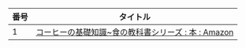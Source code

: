 番号 | タイトル
--- | ---
1 | [コーヒーの基礎知識~食の教科書シリーズ : 本 : Amazon](https://www.amazon.co.jp/%E3%82%B3%E3%83%BC%E3%83%92%E3%83%BC%E3%81%AE%E5%9F%BA%E7%A4%8E%E7%9F%A5%E8%AD%98~%E9%A3%9F%E3%81%AE%E6%95%99%E7%A7%91%E6%9B%B8%E3%82%B7%E3%83%AA%E3%83%BC%E3%82%BA/dp/4777915379)

